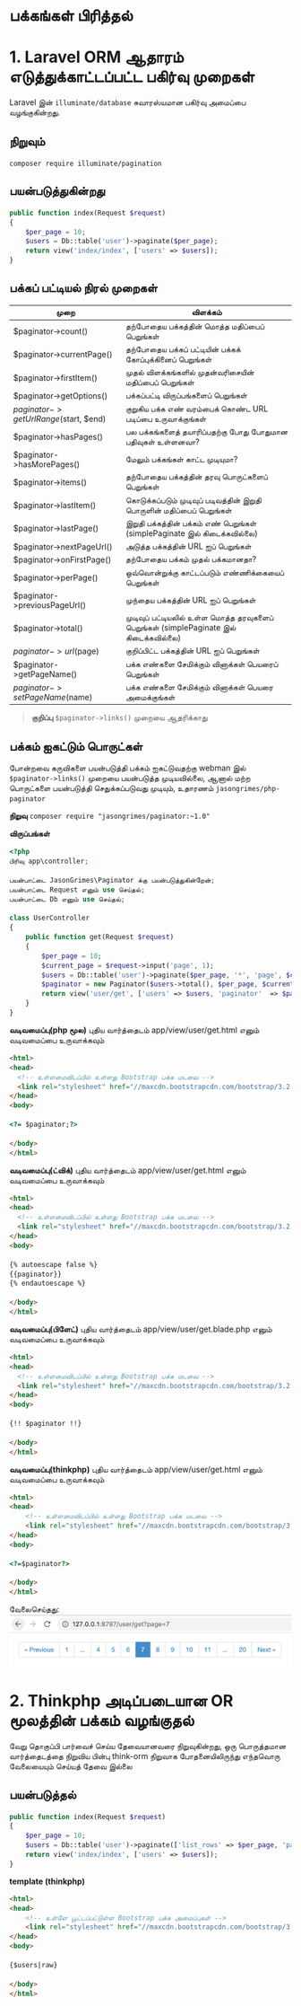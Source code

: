 # பக்கங்கள் பிரித்தல்

# 1. Laravel ORM ஆதாரம் எடுத்துக்காட்டப்பட்ட பகிர்வு முறைகள்
Laravel இன் `illuminate/database` சுவாரஸ்யமான பகிர்வு அமைப்பை வழங்குகின்றது.

## நிறுவும்
`composer require illuminate/pagination`

## பயன்படுத்துகின்றது
```php
public function index(Request $request)
{
    $per_page = 10;
    $users = Db::table('user')->paginate($per_page);
    return view('index/index', ['users' => $users]);
}
```

## பக்கப் பட்டியல் நிரல் முறைகள்
|  முறை   | விளக்கம்  |
|  ----  |-----|
|$paginator->count()|தற்போதைய பக்கத்தின் மொத்த மதிப்பைப் பெறுங்கள்|
|$paginator->currentPage()|தற்போதைய பக்கப் பட்டியின் பக்கக் கோப்புக்கினைப் பெறுங்கள்|
|$paginator->firstItem()|முதல் விளக்கங்களில் முதன்வரிசையின் மதிப்பைப் பெறுங்கள்|
|$paginator->getOptions()|பக்கப்பட்டி விருப்பங்களைப் பெறுங்கள்|
|$paginator->getUrlRange($start, $end)|குறுகிய பக்க எண் வரம்பைக் கொண்ட URL படிப்பை உருவாக்குங்கள்|
|$paginator->hasPages()|பல பக்கங்களைத் தயாரிப்பதற்கு போது போதுமான பதிவுகள் உள்ளனவா?|
|$paginator->hasMorePages()|மேலும் பக்கங்கள் காட்ட முடியுமா?|
|$paginator->items()|தற்போதைய பக்கத்தின் தரவு பொருட்களைப் பெறுங்கள்|
|$paginator->lastItem()|கொடுக்கப்படும் முடிவுப் படிவத்தின் இறுதி பொருளின் மதிப்பைப் பெறுங்கள்|
|$paginator->lastPage()|இறுதி பக்கத்தின் பக்கம் எண் பெறுங்கள் (simplePaginate இல் கிடைக்கவில்லை)|
|$paginator->nextPageUrl()|அடுத்த பக்கத்தின் URL ஐப் பெறுங்கள்|
|$paginator->onFirstPage()|தற்போதைய பக்கம் முதல் பக்கமானதா?|
|$paginator->perPage()|ஒவ்வொன்றுக்கு காட்டப்படும் எண்ணிக்கையைப் பெறுங்கள்|
|$paginator->previousPageUrl()|முந்தைய பக்கத்தின் URL ஐப் பெறுங்கள்|
|$paginator->total()|முடிவுப் பட்டியலில் உள்ள மொத்த தரவுகளைப் பெறுங்கள் (simplePaginate இல் கிடைக்கவில்லை)|
|$paginator->url($page)|குறிப்பிட்ட பக்கத்தின் URL ஐப் பெறுங்கள்|
|$paginator->getPageName()|பக்க எண்களை சேமிக்கும் வினாக்கள் பெயரைப் பெறுங்கள்|
|$paginator->setPageName($name)|பக்க எண்களை சேமிக்கும் வினாக்கள் பெயரை அமைக்குங்கள்|

> **குறிப்பு**
> `$paginator->links()` முறையை ஆதரிக்காது
## பக்கம் ஐகட்டும் பொருட்கள்
போன்றவை கருவிகளை பயன்படுத்தி பக்கம் ஐகட்டுவதற்கு webman இல் `$paginator->links()` முறையை பயன்படுத்த முடியவில்லை, ஆனால் மற்ற பொருட்களை பயன்படுத்தி செதுக்கப்படுவது முடியும், உதாரணம் `jasongrimes/php-paginator`

**நிறுவு**
`composer require "jasongrimes/paginator:~1.0"`


**விருப்பங்கள்**
```php
<?php
பிரிவு app\controller;

பயன்பாட்டை JasonGrimes\Paginator க்கு பயன்படுத்துகின்றேன்;
பயன்பாட்டை Request எனும் use செய்தல்;
பயன்பாட்டை Db எனும் use செய்தல்;

class UserController
{
    public function get(Request $request)
    {
        $per_page = 10;
        $current_page = $request->input('page', 1);
        $users = Db::table('user')->paginate($per_page, '*', 'page', $current_page);
        $paginator = new Paginator($users->total(), $per_page, $current_page, '/user/get?page=(:num)');
        return view('user/get', ['users' => $users, 'paginator'  => $paginator]);
    }
}
```

**வடிவமைப்பு(php மூல)**
புதிய வார்த்தைடம் app/view/user/get.html எனும் வடிவமைப்பை உருவாக்கவும்
```html
<html>
<head>
  <!-- உள்ளமைவிடப்பில் உள்ளது Bootstrap பக்க மடவை -->
  <link rel="stylesheet" href="//maxcdn.bootstrapcdn.com/bootstrap/3.2.0/css/bootstrap.min.css">
</head>
<body>

<?= $paginator;?>

</body>
</html>
```

**வடிவமைப்பு(ட்விக்)** 
புதிய வார்த்தைடம் app/view/user/get.html எனும் வடிவமைப்பை உருவாக்கவும்
```html
<html>
<head>
  <!-- உள்ளமைவிடப்பில் உள்ளது Bootstrap பக்க மடவை -->
  <link rel="stylesheet" href="//maxcdn.bootstrapcdn.com/bootstrap/3.2.0/css/bootstrap.min.css">
</head>
<body>

{% autoescape false %}
{{paginator}}
{% endautoescape %}

</body>
</html>
```

**வடிவமைப்பு(பிளேட்)** 
புதிய வார்த்தைடம் app/view/user/get.blade.php எனும் வடிவமைப்பை உருவாக்கவும்
```html
<html>
<head>
  <!-- உள்ளமைவிடப்பில் உள்ளது Bootstrap பக்க மடவை -->
  <link rel="stylesheet" href="//maxcdn.bootstrapcdn.com/bootstrap/3.2.0/css/bootstrap.min.css">
</head>
<body>

{!! $paginator !!}

</body>
</html>
```

**வடிவமைப்பு(thinkphp)**
புதிய வார்த்தைடம் app/view/user/get.html எனும் வடிவமைப்பை உருவாக்கவும்
```html
<html>
<head>
    <!-- உள்ளமைவிடப்பில் உள்ளது Bootstrap பக்க மடவை -->
    <link rel="stylesheet" href="//maxcdn.bootstrapcdn.com/bootstrap/3.2.0/css/bootstrap.min.css">
</head>
<body>

<?=$paginator?>

</body>
</html>
```

வேலைசெய்தது:
![](../../assets/img/paginator.png)

# 2. Thinkphp அடிப்படையான OR மூலத்தின் பக்கம் வழங்குதல்
வேறு தொகுப்பி பார்வைச் செய்ய தேவையானவரை நிறுவுகின்றது, ஒரு பொருத்தமான வார்த்தைடத்தை நிறுவிய பின்பு think-orm நிறுவாக போதனையிலிருந்து எந்தவொரு வேலையையும் செய்யத் தேவை இல்லை
## பயன்படுத்தல்
```php
public function index(Request $request)
{
    $per_page = 10;
    $users = Db::table('user')->paginate(['list_rows' => $per_page, 'page' => $request->get('page', 1), 'path' => $request->path()]);
    return view('index/index', ['users' => $users]);
}
```

**template (thinkphp)**
```html
<html>
<head>
    <!-- உள்ளே பூட்டப்பட்டுள்ள Bootstrap பக்க அமைப்புகள் -->
    <link rel="stylesheet" href="//maxcdn.bootstrapcdn.com/bootstrap/3.2.0/css/bootstrap.min.css">
</head>
<body>

{$users|raw}

</body>
</html>
```
